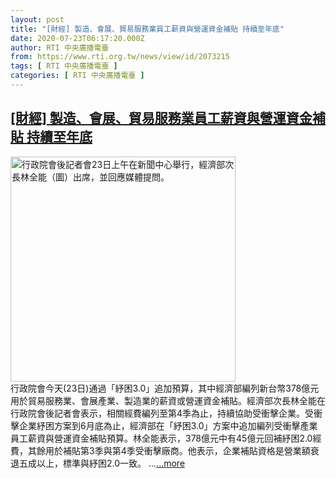 ```yaml
---
layout: post
title: "[財經] 製造、會展、貿易服務業員工薪資與營運資金補貼 持續至年底"
date: 2020-07-23T06:17:20.000Z
author: RTI 中央廣播電臺
from: https://www.rti.org.tw/news/view/id/2073215
tags: [ RTI 中央廣播電臺 ]
categories: [ RTI 中央廣播電臺 ]
---
```

<!--1595485040000-->
[[財經] 製造、會展、貿易服務業員工薪資與營運資金補貼 持續至年底](https://www.rti.org.tw/news/view/id/2073215)
------

<div>
<img src="https://static.rti.org.tw/assets/thumbnails/2020/07/23/20200723000034M.jpg" width="360" alt="行政院會後記者會23日上午在新聞中心舉行，經濟部次長林全能（圖）出席，並回應媒體提問。" title="行政院會後記者會23日上午在新聞中心舉行，經濟部次長林全能（圖）出席，並回應媒體提問。"><br>行政院會今天(23日)通過「紓困3.0」追加預算，其中經濟部編列新台幣378億元用於貿易服務業、會展產業、製造業的薪資或營運資金補貼。經濟部次長林全能在行政院會後記者會表示，相關經費編列至第4季為止，持續協助受衝擊企業。受衝擊企業紓困方案到6月底為止，經濟部在「紓困3.0」方案中追加編列受衝擊產業員工薪資與營運資金補貼預算。林全能表示，378億元中有45億元回補紓困2.0經費，其餘用於補貼第3季與第4季受衝擊廠商。他表示，企業補貼資格是營業額衰退五成以上，標準與紓困2.0一致。&nbsp;...<a target="_blank" href="https://www.rti.org.tw/news/view/id/2073215">...more</a>
</div>
